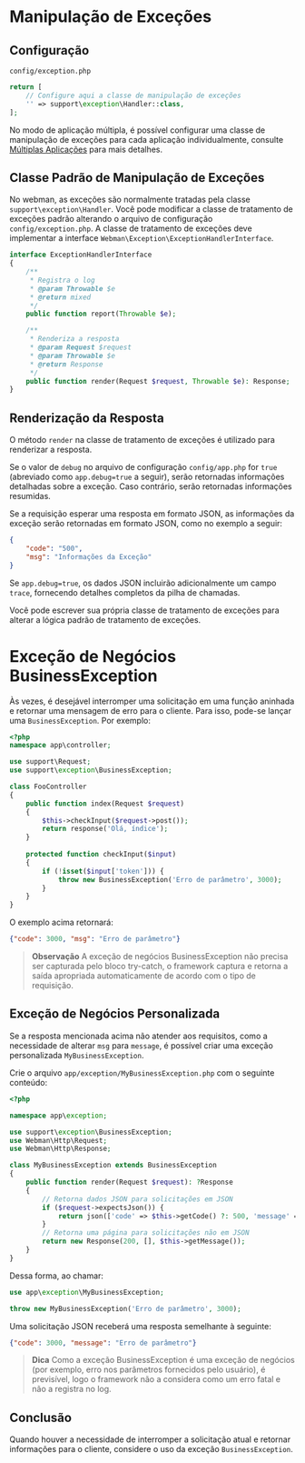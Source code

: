 # Manipulação de Exceções

## Configuração
`config/exception.php`
```php
return [
    // Configure aqui a classe de manipulação de exceções
    '' => support\exception\Handler::class,
];
```
No modo de aplicação múltipla, é possível configurar uma classe de manipulação de exceções para cada aplicação individualmente, consulte [Múltiplas Aplicações](multiapp.md) para mais detalhes.


## Classe Padrão de Manipulação de Exceções
No webman, as exceções são normalmente tratadas pela classe `support\exception\Handler`. Você pode modificar a classe de tratamento de exceções padrão alterando o arquivo de configuração `config/exception.php`. A classe de tratamento de exceções deve implementar a interface `Webman\Exception\ExceptionHandlerInterface`.
```php
interface ExceptionHandlerInterface
{
    /**
     * Registra o log
     * @param Throwable $e
     * @return mixed
     */
    public function report(Throwable $e);

    /**
     * Renderiza a resposta
     * @param Request $request
     * @param Throwable $e
     * @return Response
     */
    public function render(Request $request, Throwable $e): Response;
}
```

## Renderização da Resposta
O método `render` na classe de tratamento de exceções é utilizado para renderizar a resposta.

Se o valor de `debug` no arquivo de configuração `config/app.php` for `true` (abreviado como `app.debug=true` a seguir), serão retornadas informações detalhadas sobre a exceção. Caso contrário, serão retornadas informações resumidas.

Se a requisição esperar uma resposta em formato JSON, as informações da exceção serão retornadas em formato JSON, como no exemplo a seguir:
```json
{
    "code": "500",
    "msg": "Informações da Exceção"
}
```
Se `app.debug=true`, os dados JSON incluirão adicionalmente um campo `trace`, fornecendo detalhes completos da pilha de chamadas.

Você pode escrever sua própria classe de tratamento de exceções para alterar a lógica padrão de tratamento de exceções.

# Exceção de Negócios BusinessException
Às vezes, é desejável interromper uma solicitação em uma função aninhada e retornar uma mensagem de erro para o cliente. Para isso, pode-se lançar uma `BusinessException`. Por exemplo:

```php
<?php
namespace app\controller;

use support\Request;
use support\exception\BusinessException;

class FooController
{
    public function index(Request $request)
    {
        $this->checkInput($request->post());
        return response('Olá, índice');
    }
    
    protected function checkInput($input)
    {
        if (!isset($input['token'])) {
            throw new BusinessException('Erro de parâmetro', 3000);
        }
    }
}
```

O exemplo acima retornará:
```json
{"code": 3000, "msg": "Erro de parâmetro"}
```

> **Observação**
> A exceção de negócios BusinessException não precisa ser capturada pelo bloco try-catch, o framework captura e retorna a saída apropriada automaticamente de acordo com o tipo de requisição.

## Exceção de Negócios Personalizada

Se a resposta mencionada acima não atender aos requisitos, como a necessidade de alterar `msg` para `message`, é possível criar uma exceção personalizada `MyBusinessException`.

Crie o arquivo `app/exception/MyBusinessException.php` com o seguinte conteúdo:
```php
<?php

namespace app\exception;

use support\exception\BusinessException;
use Webman\Http\Request;
use Webman\Http\Response;

class MyBusinessException extends BusinessException
{
    public function render(Request $request): ?Response
    {
        // Retorna dados JSON para solicitações em JSON
        if ($request->expectsJson()) {
            return json(['code' => $this->getCode() ?: 500, 'message' => $this->getMessage()]);
        }
        // Retorna uma página para solicitações não em JSON
        return new Response(200, [], $this->getMessage());
    }
}
```

Dessa forma, ao chamar:
```php
use app\exception\MyBusinessException;

throw new MyBusinessException('Erro de parâmetro', 3000);
```
Uma solicitação JSON receberá uma resposta semelhante à seguinte:
```json
{"code": 3000, "message": "Erro de parâmetro"}
```

> **Dica**
> Como a exceção BusinessException é uma exceção de negócios (por exemplo, erro nos parâmetros fornecidos pelo usuário), é previsível, logo o framework não a considera como um erro fatal e não a registra no log.

## Conclusão
Quando houver a necessidade de interromper a solicitação atual e retornar informações para o cliente, considere o uso da exceção `BusinessException`.
